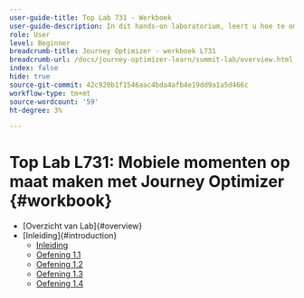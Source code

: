 ```yaml
---
user-guide-title: Top Lab 731 - Werkboek
user-guide-description: In dit hands-on laboratorium, leert u hoe te om een multi-kanaals marketing strategie uit te voeren die in-app, dupberichten, SMS, en e-mailoverseinencampagnes en reizen in Adobe Journey Optimizer omvat.
role: User
level: Beginner
breadcrumb-title: Journey Optimizer - werkboek L731
breadcrumb-url: /docs/journey-optimizer-learn/summit-lab/overview.html
index: false
hide: true
source-git-commit: 42c920b1f1546aac4bda4afb4e19dd9a1a5d466c
workflow-type: tm+mt
source-wordcount: '59'
ht-degree: 3%

---
```



# Top Lab L731: Mobiele momenten op maat maken met Journey Optimizer {#workbook}

+ [Overzicht van Lab]{#overview}
+ [Inleiding]{#introduction}
   + [Inleiding](/help/summit/l731-lab-workbook/Introduction/introduction.md)
   + [Oefening 1.1](/help/summit/l731-lab-workbook/Introduction/exercise-1-1.md)
   + [Oefening 1.2](/help/summit/l731-lab-workbook/Introduction/exercise-1-2.md)
   + [Oefening 1.3](/help/summit/l731-lab-workbook/Introduction/exercise-1-3.md)
   + [Oefening 1.4](/help/summit/l731-lab-workbook/Introduction/exercise-1-4.md)
